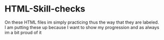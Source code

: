# HTML-Skill-checks
On these HTML files im simply practicing thus the way that they are labeled. 
I am putting these up because I want to show my progression  and as always im a bit proud of it 
